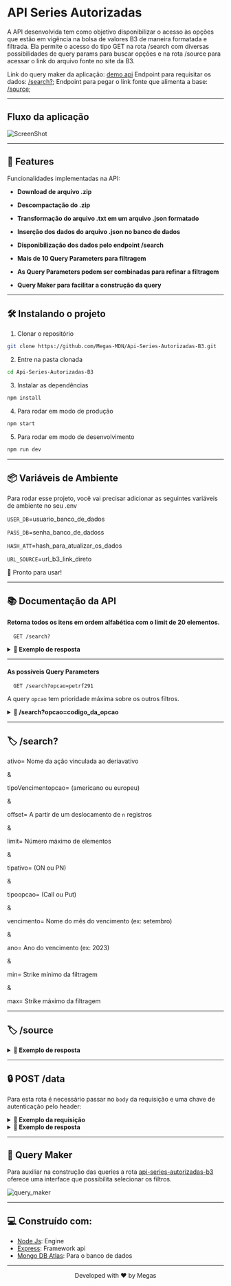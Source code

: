 # API Series Autorizadas

A API desenvolvida tem como objetivo disponibilizar o acesso às opções que estão em vigência na bolsa de valores B3 de maneira formatada e filtrada. Ela permite o acesso do tipo GET na rota /search com diversas possibilidades de query params para buscar opções e na rota /source para acessar o link do arquivo fonte no site da B3.

Link do query maker da aplicação: [demo api](https://api-series-autorizadas-b3.up.railway.app/)
Endpoint para requisitar os dados: [/search?](https://api-series-autorizadas-b3.up.railway.app/search?);
Endpoint para pegar o link fonte que alimenta a base: [/source](https://api-series-autorizadas-b3.up.railway.app/source);

<hr>

## Fluxo da aplicação

![ScreenShot](https://i.imgur.com/BA39ey3.png)

<hr>

## 🧐 Features

Funcionalidades implementadas na API:

- **Download de arquivo .zip**

- **Descompactação do .zip**

- **Transformação do arquivo .txt em um arquivo .json formatado**

- **Inserção dos dados do arquivo .json no banco de dados**

- **Disponibilização dos dados pelo endpoint /search**

- **Mais de 10 Query Parameters para filtragem**

- **As Query Parameters podem ser combinadas para refinar a filtragem**

- **Query Maker para facilitar a construção da query**

<hr>

## 🛠️ Instalando o projeto

1. Clonar o repositório

```bash
git clone https://github.com/Megas-MDN/Api-Series-Autorizadas-B3.git
```

2. Entre na pasta clonada

```bash
cd Api-Series-Autorizadas-B3
```

3. Instalar as dependências

```bash
npm install
```

4. Para rodar em modo de produção

```bash
npm start
```

5. Para rodar em modo de desenvolvimento

```bash
npm run dev
```

<hr>

## 📦 Variáveis de Ambiente

Para rodar esse projeto, você vai precisar adicionar as seguintes variáveis de ambiente no seu .env

`USER_DB`=usuario_banco_de_dados

`PASS_DB`=senha_banco_de_dadoss

`HASH_ATT`=hash_para_atualizar_os_dados

`URL_SOURCE`=url_b3_link_direto

🌟 Pronto para usar!

<hr>

## 📚 Documentação da API

#### Retorna todos os itens em ordem alfabética com o limit de 20 elementos.

```http
  GET /search?
```

<details>
  <summary><strong>📝 Exemplo de resposta</strong></summary><br />

```json
{
  "series": [
    {
      "tipoDaSerie": 2,
      "ativPrincipal": "3R PETROLEUM",
      "tipoAtivoPrincipal": "ON NM",
      "labelDerivativo": "OPCOES COMPRA",
      "ticket": "RRRPH900",
      "tipoDerivativo": "Americano",
      "strike": 90,
      "vencimento": "2023-08-18T00:00:00.000Z"
    },
    {
      "tipoDaSerie": 2,
      "ativPrincipal": "3R PETROLEUM",
      "tipoAtivoPrincipal": "ON NM",
      "labelDerivativo": "OPCOES VENDA",
      "ticket": "RRRPT900",
      "tipoDerivativo": "Europeu",
      "strike": 90,
      "vencimento": "2023-08-18T00:00:00.000Z"
    },
    {
      "tipoDaSerie": 2,
      "ativPrincipal": "3R PETROLEUM",
      "tipoAtivoPrincipal": "ON NM",
      "labelDerivativo": "OPCOES COMPRA",
      "ticket": "RRRPF884",
      "tipoDerivativo": "Europeu",
      "strike": 88.4,
      "vencimento": "2023-06-16T00:00:00.000Z"
    },
    {
      "tipoDaSerie": 2,
      "ativPrincipal": "3R PETROLEUM",
      "tipoAtivoPrincipal": "ON NM",
      "labelDerivativo": "OPCOES VENDA",
      "ticket": "RRRPR884",
      "tipoDerivativo": "Europeu",
      "strike": 88.4,
      "vencimento": "2023-06-16T00:00:00.000Z"
    },
    {
      "tipoDaSerie": 2,
      "ativPrincipal": "3R PETROLEUM",
      "tipoAtivoPrincipal": "ON NM",
      "labelDerivativo": "OPCOES VENDA",
      "ticket": "RRRPQ210",
      "tipoDerivativo": "Europeu",
      "strike": 77.25,
      "vencimento": "2023-05-19T00:00:00.000Z"
    },
    {
      "tipoDaSerie": 2,
      "ativPrincipal": "3R PETROLEUM",
      "tipoAtivoPrincipal": "ON NM",
      "labelDerivativo": "OPCOES COMPRA",
      "ticket": "RRRPE210",
      "tipoDerivativo": "Americano",
      "strike": 77.25,
      "vencimento": "2023-05-19T00:00:00.000Z"
    },
    {
      "tipoDaSerie": 2,
      "ativPrincipal": "3R PETROLEUM",
      "tipoAtivoPrincipal": "ON NM",
      "labelDerivativo": "OPCOES VENDA",
      "ticket": "RRRPP675",
      "tipoDerivativo": "Europeu",
      "strike": 67.5,
      "vencimento": "2023-04-20T00:00:00.000Z"
    },
    {
      "tipoDaSerie": 2,
      "ativPrincipal": "3R PETROLEUM",
      "tipoAtivoPrincipal": "ON NM",
      "labelDerivativo": "OPCOES COMPRA",
      "ticket": "RRRPD675",
      "tipoDerivativo": "Europeu",
      "strike": 67.5,
      "vencimento": "2023-04-20T00:00:00.000Z"
    },
    {
      "tipoDaSerie": 2,
      "ativPrincipal": "3R PETROLEUM",
      "tipoAtivoPrincipal": "ON NM",
      "labelDerivativo": "OPCOES VENDA",
      "ticket": "RRRPT670",
      "tipoDerivativo": "Europeu",
      "strike": 67,
      "vencimento": "2023-08-18T00:00:00.000Z"
    },
    {
      "tipoDaSerie": 2,
      "ativPrincipal": "3R PETROLEUM",
      "tipoAtivoPrincipal": "ON NM",
      "labelDerivativo": "OPCOES COMPRA",
      "ticket": "RRRPH670",
      "tipoDerivativo": "Americano",
      "strike": 67,
      "vencimento": "2023-08-18T00:00:00.000Z"
    },
    {
      "tipoDaSerie": 2,
      "ativPrincipal": "3R PETROLEUM",
      "tipoAtivoPrincipal": "ON NM",
      "labelDerivativo": "OPCOES COMPRA",
      "ticket": "RRRPD650",
      "tipoDerivativo": "Americano",
      "strike": 65,
      "vencimento": "2023-04-20T00:00:00.000Z"
    },
    {
      "tipoDaSerie": 2,
      "ativPrincipal": "3R PETROLEUM",
      "tipoAtivoPrincipal": "ON NM",
      "labelDerivativo": "OPCOES VENDA",
      "ticket": "RRRPP650",
      "tipoDerivativo": "Europeu",
      "strike": 65,
      "vencimento": "2023-04-20T00:00:00.000Z"
    },
    {
      "tipoDaSerie": 2,
      "ativPrincipal": "3R PETROLEUM",
      "tipoAtivoPrincipal": "ON NM",
      "labelDerivativo": "OPCOES COMPRA",
      "ticket": "RRRPB650",
      "tipoDerivativo": "Americano",
      "strike": 65,
      "vencimento": "2024-02-16T00:00:00.000Z"
    },
    {
      "tipoDaSerie": 2,
      "ativPrincipal": "3R PETROLEUM",
      "tipoAtivoPrincipal": "ON NM",
      "labelDerivativo": "OPCOES VENDA",
      "ticket": "RRRPN650",
      "tipoDerivativo": "Europeu",
      "strike": 65,
      "vencimento": "2024-02-16T00:00:00.000Z"
    },
    {
      "tipoDaSerie": 2,
      "ativPrincipal": "3R PETROLEUM",
      "tipoAtivoPrincipal": "ON NM",
      "labelDerivativo": "OPCOES COMPRA",
      "ticket": "RRRPD630",
      "tipoDerivativo": "Americano",
      "strike": 63,
      "vencimento": "2023-04-20T00:00:00.000Z"
    },
    {
      "tipoDaSerie": 2,
      "ativPrincipal": "3R PETROLEUM",
      "tipoAtivoPrincipal": "ON NM",
      "labelDerivativo": "OPCOES VENDA",
      "ticket": "RRRPP630",
      "tipoDerivativo": "Europeu",
      "strike": 63,
      "vencimento": "2023-04-20T00:00:00.000Z"
    },
    {
      "tipoDaSerie": 2,
      "ativPrincipal": "3R PETROLEUM",
      "tipoAtivoPrincipal": "ON NM",
      "labelDerivativo": "OPCOES COMPRA",
      "ticket": "RRRPF606",
      "tipoDerivativo": "Americano",
      "strike": 60.65,
      "vencimento": "2023-06-16T00:00:00.000Z"
    },
    {
      "tipoDaSerie": 2,
      "ativPrincipal": "3R PETROLEUM",
      "tipoAtivoPrincipal": "ON NM",
      "labelDerivativo": "OPCOES VENDA",
      "ticket": "RRRPR606",
      "tipoDerivativo": "Europeu",
      "strike": 60.65,
      "vencimento": "2023-06-16T00:00:00.000Z"
    },
    {
      "tipoDaSerie": 2,
      "ativPrincipal": "3R PETROLEUM",
      "tipoAtivoPrincipal": "ON NM",
      "labelDerivativo": "OPCOES VENDA",
      "ticket": "RRRPT600",
      "tipoDerivativo": "Europeu",
      "strike": 60,
      "vencimento": "2023-08-18T00:00:00.000Z"
    },
    {
      "tipoDaSerie": 2,
      "ativPrincipal": "3R PETROLEUM",
      "tipoAtivoPrincipal": "ON NM",
      "labelDerivativo": "OPCOES COMPRA",
      "ticket": "RRRPH600",
      "tipoDerivativo": "Americano",
      "strike": 60,
      "vencimento": "2023-08-18T00:00:00.000Z"
    }
  ]
}
```

</details>

<hr>

#### As possíveis Query Parameters

```http
  GET /search?opcao=petrf291
```

A query `opcao` tem prioridade máxima sobre os outros filtros.

<details>
  <summary><strong>📝 /search?opcao=codigo_da_opcao</strong></summary><br />

```json
{
  "series": [
    {
      "tipoDaSerie": 2,
      "ativPrincipal": "PETROBRAS",
      "tipoAtivoPrincipal": "PN N2",
      "labelDerivativo": "OPCOES COMPRA",
      "ticket": "PETRF291",
      "tipoDerivativo": "Europeu",
      "strike": 26.05,
      "vencimento": "2023-06-16T00:00:00.000Z"
    }
  ]
}
```

</details>

<hr>

## 🏷️ /search?

ativo= Nome da ação vinculada ao deriavativo

&

tipoVencimentopcao= (americano ou europeu)

&

offset= A partir de um deslocamento de `n` registros

&

limit= Número máximo de elementos

&

tipativo= (ON ou PN)

&

tipoopcao= (Call ou Put)

&

vencimento= Nome do mês do vencimento (ex: setembro)

&

ano= Ano do vencimento (ex: 2023)

&

min= Strike mínimo da filtragem

&

max= Strike máximo da filtragem

<hr>

## 🏷️ /source

<details>
  <summary><strong>📝 Exemplo de resposta </strong></summary><br />

```json
{
  "message": "Source na base de dados.",
  "text": "Lista Completa de Séries Autorizadas",
  "src": "Link direto para download das séries autorizadas na b3",
  "date": "2023-10-06"
}
```

</details>

<hr>

## 🔒️ POST /data

Para esta rota é necessário passar no `body` da requisição e uma chave de autenticação pelo header:

<details>
  <summary><strong>📝 Exemplo da requisição </strong></summary><br />

```json
{
  "body": {
    "src": "link atualizado para o download do .zip na b3"
  },
  "headers": {
    "Authorization": "HASH_ATT"
  }
}
```

</details>

<details>
  <summary><strong>📝 Exemplo de resposta </strong></summary><br />

```json
{
  "message": "Updated!",
  "total": 41622,
  "header": "01|20230406|20230407|00:01:08",
  "randomOption": {
    "tipoDaSerie": 2,
    "ativPrincipal": "DIRECIONAL",
    "tipoAtivoPrincipal": "ON NM",
    "labelDerivativo": "OPCOES COMPRA",
    "ticket": "DIRRD160",
    "tipoDerivativo": "Americano",
    "strike": 16,
    "vencimento": "04/20/2023"
  }
}
```

</details>

<hr>

## 🔧 Query Maker

Para auxiliar na construção das queries a rota [api-series-autorizadas-b3](https://api-series-autorizadas-b3.up.railway.app/) oferece uma interface que possibilita selecionar os filtros.

![query_maker](https://i.imgur.com/g3TxOZs.png)

<hr>

## 💻 Construído com:

- [Node Js](https://nodejs.org/en): Engine
- [Express](https://expressjs.com/pt-br/): Framework api
- [Mongo DB Atlas](https://www.mongodb.com/atlas/database): Para o banco de dados

<hr>
<p align="center">
Developed with ❤️ by Megas
</p>
